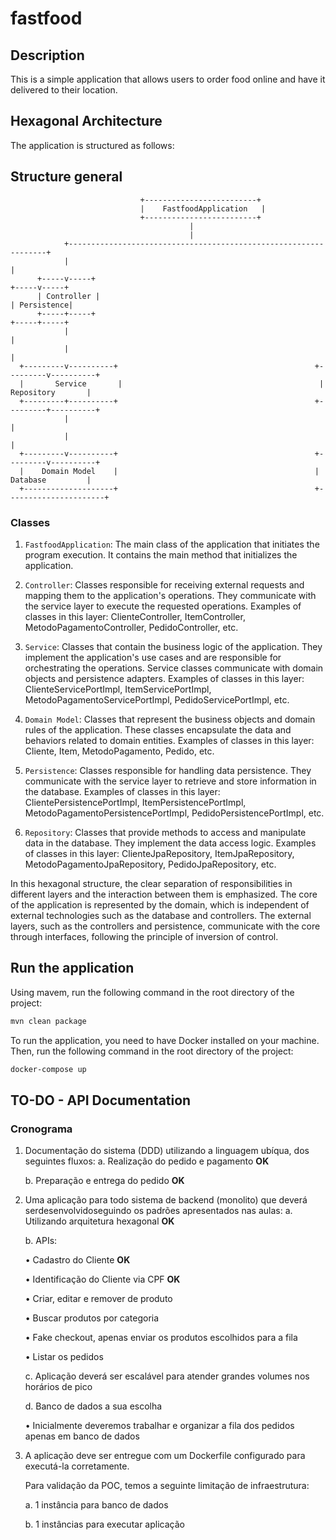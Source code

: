 # fastfood


## Description

This is a simple application that allows users to order food online and have it delivered to their location.

## Hexagonal Architecture

The application is structured as follows:

## Structure general

                                 +-------------------------+
                                 |    FastfoodApplication   |
                                 +-------------------------+
                                            |
                                            |
                +-----------------------------------------------------------------+
                |                                                                 |
          +-----v-----+                                                   +-----v-----+
          | Controller |                                                   | Persistence|
          +-----+-----+                                                   +-----+-----+
                |                                                                 |
                |                                                                 |
      +---------v----------+                                            +---------v----------+
      |       Service       |                                            |     Repository       |
      +---------+----------+                                            +---------+----------+
                |                                                                 |
                |                                                                 |
      +---------v----------+                                            +---------v----------+
      |    Domain Model    |                                            |     Database         |
      +--------------------+                                            +----------------------+


### Classes

1. `FastfoodApplication`: The main class of the application that initiates the program execution. It contains the main method that initializes the application.

2. `Controller`: Classes responsible for receiving external requests and mapping them to the application's operations. They communicate with the service layer to execute the requested operations. Examples of classes in this layer: ClienteController, ItemController, MetodoPagamentoController, PedidoController, etc.

3. `Service`: Classes that contain the business logic of the application. They implement the application's use cases and are responsible for orchestrating the operations. Service classes communicate with domain objects and persistence adapters. Examples of classes in this layer: ClienteServicePortImpl, ItemServicePortImpl, MetodoPagamentoServicePortImpl, PedidoServicePortImpl, etc.

4. `Domain Model`: Classes that represent the business objects and domain rules of the application. These classes encapsulate the data and behaviors related to domain entities. Examples of classes in this layer: Cliente, Item, MetodoPagamento, Pedido, etc.

5. `Persistence`: Classes responsible for handling data persistence. They communicate with the service layer to retrieve and store information in the database. Examples of classes in this layer: ClientePersistencePortImpl, ItemPersistencePortImpl, MetodoPagamentoPersistencePortImpl, PedidoPersistencePortImpl, etc.

6. `Repository`: Classes that provide methods to access and manipulate data in the database. They implement the data access logic. Examples of classes in this layer: ClienteJpaRepository, ItemJpaRepository, MetodoPagamentoJpaRepository, PedidoJpaRepository, etc.

In this hexagonal structure, the clear separation of responsibilities in different layers and the interaction between them is emphasized. The core of the application is represented by the domain, which is independent of external technologies such as the database and controllers. The external layers, such as the controllers and persistence, communicate with the core through interfaces, following the principle of inversion of control.
     
## Run the application

Using mavem, run the following command in the root directory of the project:

```bash
mvn clean package
```

To run the application, you need to have Docker installed on your machine. Then, run the following command in the root directory of the project:

```bash
docker-compose up
```

## TO-DO - API Documentation


### Cronograma

1. Documentação do sistema (DDD) utilizando a linguagem ubíqua, dos seguintes fluxos:
a. Realização do pedido e pagamento **OK** </p>
b. Preparação e entrega do pedido **OK** </p>

2. Uma aplicação para todo sistema de backend (monolito) que deverá serdesenvolvidoseguindo os padrões apresentados nas aulas:
a. Utilizando arquitetura hexagonal **OK** </p>
b. APIs: </p>
• Cadastro do Cliente **OK** </p>
• Identificação do Cliente via CPF **OK** </p>
• Criar, editar e remover de produto </p>
• Buscar produtos por categoria </p>
• Fake checkout, apenas enviar os produtos escolhidos para a fila </p>
• Listar os pedidos </p>
c. Aplicação deverá ser escalável para atender grandes volumes nos horários de pico </p>
d. Banco de dados a sua escolha </p>
• Inicialmente deveremos trabalhar e organizar a fila dos pedidos apenas em banco de dados </p>
3. A aplicação deve ser entregue com um Dockerfile configurado para executá-la corretamente. </p>
Para validação da POC, temos a seguinte limitação de infraestrutura: </p>
a. 1 instância para banco de dados </p>
b. 1 instâncias para executar aplicação </p>


